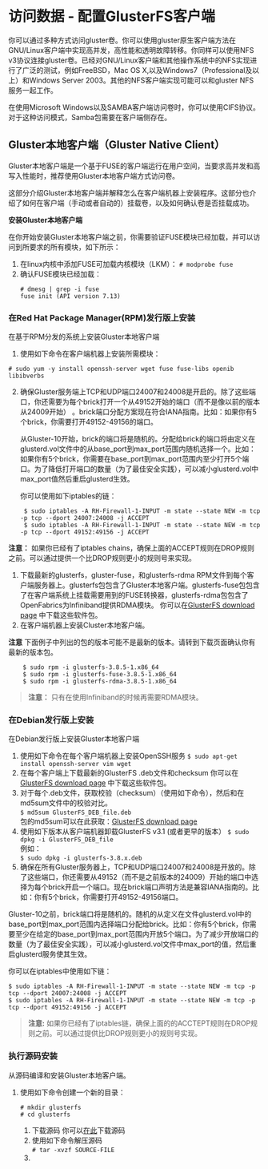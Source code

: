 # 访问数据 - 配置GlusterFS客户端
你可以通过多种方式访问gluster卷。你可以使用gluster原生客户端方法在GNU/Linux客户端中实现高并发，高性能和透明故障转移。你同样可以使用NFS v3协议连接gluster卷。已经对GNU/Linux客户端和其他操作系统中的NFS实现进行了广泛的测试，例如FreeBSD，Mac OS X,以及Windows7（Professional及以上）和Windows Server 2003。其他的NFS客户端实现可能可以和gluster NFS服务一起工作。  

在使用Microsoft Windows以及SAMBA客户端访问卷时，你可以使用CIFS协议。对于这种访问模式，Samba包需要在客户端侧存在。  

## Gluster本地客户端（Gluster Native Client）

Gluster本地客户端是一个基于FUSE的客户端运行在用户空间，当要求高并发和高写入性能时，推荐使用Gluster本地客户端方式访问卷。  

这部分介绍Gluster本地客户端并解释怎么在客户端机器上安装程序。这部分也介绍了如何在客户端（手动或者自动的）挂载卷，以及如何确认卷是否挂载成功。  

**安装Gluster本地客户端**  

在你开始安装Gluster本地客户端之前，你需要验证FUSE模块已经加载，并可以访问到所要求的所有模块，如下所示：
1.  在linux内核中添加FUSE可加载内核模块（LKM）：
    `# modprobe fuse`
2.  确认FUSE模块已经加载：
    ```
    # dmesg | grep -i fuse 
    fuse init (API version 7.13)
    ```  
### 在Red Hat Package Manager(RPM)发行版上安装  

在基于RPM分发的系统上安装Gluster本地客户端  

1.  使用如下命令在客户端机器上安装所需模块：
   ```
   # sudo yum -y install openssh-server wget fuse fuse-libs openib libibverbs
   ```  
2. 确保Gluster服务端上TCP和UDP端口24007和24008是开启的。除了这些端口，你还需要为每个brick打开一个从49152开始的端口（而不是像以前的版本从24009开始） 
   。brick端口分配方案现在符合IANA指南。比如：如果你有5个brick，你需要打开49152-49156的端口。  
   
   从Gluster-10开始，brick的端口将是随机的。分配给brick的端口将由定义在glusterd.vol文件中的从base_port到max_port范围内随机选择一个。比如：如果你有5个brick，你需要在base_port到max_port范围内至少打开5个端口。为了降低打开端口的数量（为了最佳安全实践），可以减小glusterd.vol中max_port值然后重启glusterd生效。  

   你可以使用如下iptables的链：
   ```
    $ sudo iptables -A RH-Firewall-1-INPUT -m state --state NEW -m tcp -p tcp --dport 24007:24008 -j ACCEPT
    $ sudo iptables -A RH-Firewall-1-INPUT -m state --state NEW -m tcp -p tcp --dport 49152:49156 -j ACCEPT
   ```  

**注意：**
如果你已经有了iptables chains，确保上面的ACCEPT规则在DROP规则之前。可以通过提供一个比DROP规则更小的规则号来实现。

1. 下载最新的glusterfs，gluster-fuse，和glusterfs-rdma RPM文件到每个客户端服务器上。glusterfs包包含了Gluster本地客户端。glusterfs-fuse包包含了在客户端系统上挂载需要用到的FUSE转换器，glusterfs-rdma包包含了OpenFabrics为Infiniband提供RDMA模块。
   你可以在[GlusterFS download page](http://www.gluster.org/download/) 中下载这些软件包。
2. 在客户端机器上安装Cluster本地客户端。  
  
**注意** 下面例子中列出的包的版本可能不是最新的版本。请转到下载页面确认你有最新的版本包。  
```
    $ sudo rpm -i glusterfs-3.8.5-1.x86_64
    $ sudo rpm -i glusterfs-fuse-3.8.5-1.x86_64
    $ sudo rpm -i glusterfs-rdma-3.8.5-1.x86_64
```  
> **注意：** 只有在使用Infiniband的时候再需要RDMA模块。  

### 在Debian发行版上安装  

在Debian发行版上安装Gluster本地客户端  

1. 使用如下命令在每个客户端机器上安装OpenSSH服务
   `$ sudo apt-get install openssh-server vim wget`  
2. 在每个客户端上下载最新的GlusterFS .deb文件和checksum
   你可以在[GlusterFS download page](http://www.gluster.org/download/) 中下载这些软件包。  
3. 对于每个.deb文件，获取校验（checksum）（使用如下命令），然后和在md5sum文件中的校验对比。  
   `$ md5sum GlusterFS_DEB_file.deb`  
   包的md5sum可以在此获取：[GlusterFS download page](https://download.gluster.org/pub/gluster/glusterfs/LATEST/)
4. 使用如下版本从客户端机器卸载GlusterFS v3.1 (或者更早的版本）
   `$ sudo dpkg -i GlusterFS_DEB_file`  
   例如：  
   `$ sudo dpkg -i glusterfs-3.8.x.deb`  
5. 确保在所有Gluster服务器上，TCP和UDP端口24007和24008是开放的。除了这些端口，你还需要从49152（而不是之前版本的24009）开始的端口中选择为每个brick开启一个端口。现在brick端口声明方法是兼容IANA指南的。比如：你有5个brick，你需要打开49152-49156端口。  

Gluster-10之前，brick端口将是随机的。随机的从定义在文件glusterd.vol中的base_port到max_port范围内选择端口分配给brick。比如：你有5个brick，你需要至少在给定的base_port到max_port范围内开放5个端口。为了减少开放端口的数量（为了最佳安全实践），可以减小glusterd.vol文件中max_port的值，然后重启glusterd服务使其生效。  

你可以在iptables中使用如下链：
```
$ sudo iptables -A RH-Firewall-1-INPUT -m state --state NEW -m tcp -p tcp --dport 24007:24008 -j ACCEPT
$ sudo iptables -A RH-Firewall-1-INPUT -m state --state NEW -m tcp -p tcp --dport 49152:49156 -j ACCEPT
```  
> **注意:**
> 如果你已经有了iptables链，确保上面的的ACCTEPT规则在DROP规则之前。可以通过提供比DROP规则更小的规则号实现。  

### 执行源码安装  

从源码编译和安装Gluster本地客户端。  

1. 使用如下命令创建一个新的目录：
   ```
   # mkdir glusterfs
   # cd glusterfs
   ```  
   1. 下载源码
    你可以[在此](http://www.gluster.org/download/)下载源码  
   2. 使用如下命令解压源码  
   `# tar -xvzf SOURCE-FILE`  
   3. 